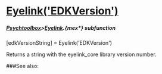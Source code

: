 # [Eyelink('EDKVersion')](Eyelink-EDKVersion) 
##### [Psychtoolbox](Psychtoolbox)>[Eyelink](Eyelink).{mex*} subfunction

[edkVersionString] = Eyelink('EDKVersion')

Returns a string with the eyelink\_core library version number.  
  


###See also:

